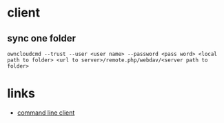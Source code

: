 # client

## sync one folder

```
owncloudcmd --trust --user <user name> --password <pass word> <local path to folder> <url to server>/remote.php/webdav/<server path to folder>
```

# links

* [command line client](https://doc.owncloud.org/desktop/1.8/advancedusage.html#owncloud-commandline-client)
